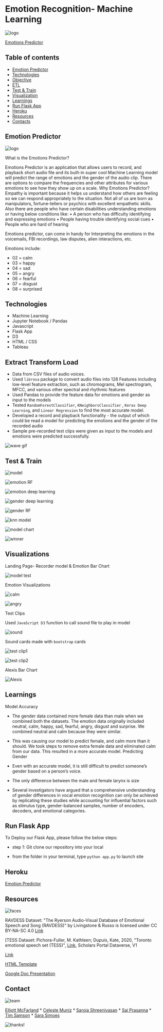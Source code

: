 # Emotion Recognition- Machine Learning 

![logo](static/img/emotion_peeps.jpg)

[Emotions Predictor ](https://voice-emotion.herokuapp.com)

## Table of contents
* [Emotion Predictor](#emotion-predictor)
* [Technologies](#technologies)
* [Objective](#objective)
* [ETL](#extract-transform-load)
* [Test & Train](#test-&-train)
* [Visualization](#visualiation)
* [Learnings](#learnings)
* [Run Flask App](#run-flask-app)
* [Heroku](heroku)
* [Resources](#resources)
* [Contacts](#contacts)


## Emotion Predictor 

![logo](static/img/emotion_predictor_logo.png)

What is the Emotions Predictor?

Emotions Predictor is an application that allows users to record, and playback short audio file and its built-in super cool Machine Learning model will predict the range of emotions and the gender of the audio clip.
There are options to compare the frequencies and other attributes for various emotions to see how they show up on a scale.
Why Emotions Predictor? 
Empathy is important because it helps us understand how others are feeling so we can respond appropriately to the situation. Not all of us are born as manipulators, fortune-tellers or psychics with excellent empathetic skills. Also there are people who have certain disabilities understanding emotions or having below conditions like:
•	A person who has difficulty identifying and expressing emotions
•	People having trouble identifying social cues
•	People who are hard of hearing

Emotions predictor, can come in handy for Interpreting the emotions in the voicemails, FBI recordings, law disputes, alien interactions, etc.

Emotions include: 

* 02 = calm
* 03 = happy
* 04 = sad
* 05 = angry
* 06 = fearful
* 07 = disgust
* 08 = surprised


## Technologies

* Machine Learning
* Jupyter Notebook / Pandas 
* Javascript 
* Flask App
* D3
* HTML / CSS 
* Tableau 

## Extract Transform Load
*	Data from CSV files of audio voices. 
*	Used `librosa` package to convert audio files into 128 Features including low-level feature extraction, such as chromograms, Mel spectrogram, MFCC, and various other spectral and rhythmic features
*	Used Pandas to provide the feature data for emotions and gender as input to the models
*	Tested `RandomForestClassifier`, `KNeighborsClassifier` , `Keras Deep Learning`, and `Linear Regression` to find the most accurate model.  
*	Developed a record and playback functionality - the output of which could be read a model for predicting the emotions and the gender of the recorded audio
*	Sample pre-recorded test clips were given as input to the models and emotions were predicted successfully.

![wave gif](static/img/200_d.gif)

## Test & Train

![model](static/img/model.JPG)

![emotion RF](static/img/model_reports/1emotion_rf.png)

![emotion deep learning](static/img/model_reports/emo_deep_learninng.png)

![gender deep learning](static/img/model_reports/gender_deep_learning.png)

![gender RF](static/img/model_reports/gender_rf.png)

![knn model](static/img/model_reports/knn_model.png)

![model chart](static/img/model_chart.JPG)

![winner](static/img/winner.JPG)

## Visualizations

Landing Page- Recorder model & Emotion Bar Chart 

![model test](static/img/model_test.JPG)

Emotion Visualizations 

![calm](static/img/calm_vis.JPG)

![angry](static/img/angry_vis.JPG)

Test Clips

Used `JavaScript D3` function to call sound file to play in model

![sound](static/img/sound_card.JPG)

Sound cards made with `bootstrap` cards

![test clip1](static/img/test_clip1.JPG)

![test clip2](static/img/test_clip2.JPG)

Alexis Bar Chart

![Alexis](static/img/alexis_bar.JPG)


## Learnings

Model Accuracy
*	The gender data contained more female data than male when we combined both the datasets.  The emotion data originally included neutral, calm, happy, sad, fearful, angry, disgust and surprise.  We combined neutral and calm because they were similar.


*	This was causing our model to predict female, and calm more than it should.  We took steps to remove extra female data and eliminated calm from our data.  This resulted in a more accurate model.
Predicting Gender
*	Even with an accurate model, it is still difficult to predict someone’s gender based on a person’s voice.  
* The only difference between the male and female larynx is size
*	Several investigators have argued that a comprehensive understanding of gender differences in vocal emotion recognition can only be achieved by replicating these studies while accounting for influential factors such as stimulus type, gender-balanced samples, number of encoders, decoders, and emotional categories. 

## Run Flask App

To Deploy our Flask App, please follow the below steps:

* step 1: Git clone our repository into your local

* from the folder in your terminal, type `python app.py` to launch site

## Heroku

[Emotion Predictor]( https://voice-emotion.herokuapp.com) 

## Resources

![faces](static/img/ball_faces.jpg)

RAVDESS Dataset: "The Ryerson Audio-Visual Database of Emotional Speech and Song (RAVDESS)" by Livingstone & Russo is licensed under CC BY-NA-SC 4.0 [Link](https://www.kaggle.com/uwrfkaggler/ravdess-emotional-speech-audio)

[TESS Dataset: Pichora-Fuller, M. Kathleen; Dupuis, Kate, 2020, "Toronto emotional speech set (TESS)", [Link](https://doi.org/10.5683/SP2/E8H2MF), Scholars Portal Dataverse, V1

[Link](https://tspace.library.utoronto.ca/handle/1807/24487)

[HTML Template](https://templatemo.com/tm-547-real-dynamic) 

[Google Doc Presentation](https://docs.google.com/presentation/d/1WQ2L1KWJT6c9SlYm7RMh6zrVnNrBERbFJMPgzOyNcTc/edit#slide=id.p)

## Contact

![team](static/img/team.JPG)

[Elliott McFarland](https://github.com/emcfarland) * [Celeste Muniz](https://github.com/celeste1030) * [Saroja Shreenivasan](https://github.com/shreeniv) * [Sai Prasanna](https://github.com/prasanna0913) * [Tim Samson](https://github.com/timsamson) * [Sara Simoes](https://github.com/Ssimoes48) 

![thanks!](static/img/squirel_potato.jpg)
